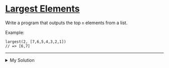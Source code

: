 # [Largest Elements](https://www.codewars.com/kata/53d32bea2f2a21f666000256)

Write a program that outputs the top `n` elements from a list.

Example:

    largest(2, [7,6,5,4,3,2,1])
    // => [6,7]

---

<details><summary>My Solution</summary>

```js
function largest(n, array) {
  if (n === 0) return []

  return array.sort((a, b) => a - b).slice(-n)
}
```

</details>
